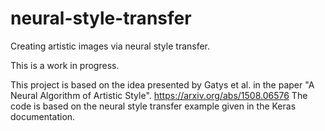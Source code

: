 # neural-style-transfer
Creating artistic images via neural style transfer.

This is a work in progress.

This project is based on the idea presented by Gatys et al. in the paper "A Neural Algorithm of Artistic Style". https://arxiv.org/abs/1508.06576
The code is based on the neural style transfer example given in the Keras documentation.

